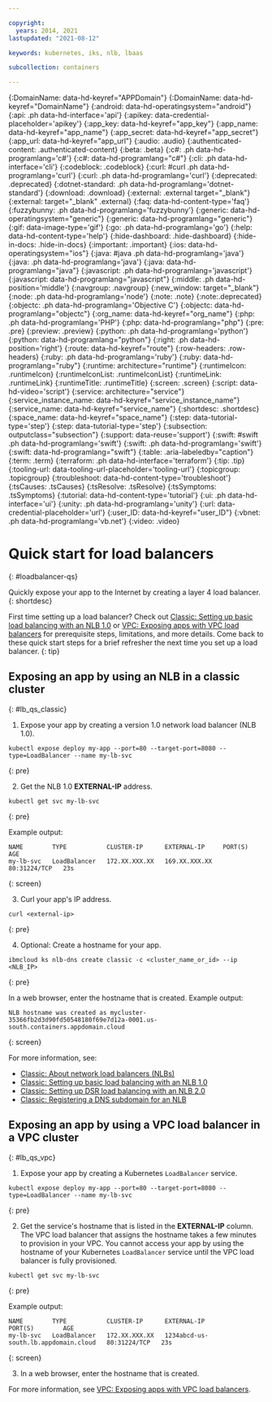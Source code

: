 ```yaml
---

copyright:
  years: 2014, 2021
lastupdated: "2021-08-12"

keywords: kubernetes, iks, nlb, lbaas

subcollection: containers

---
```


{:DomainName: data-hd-keyref="APPDomain"}
{:DomainName: data-hd-keyref="DomainName"}
{:android: data-hd-operatingsystem="android"}
{:api: .ph data-hd-interface='api'}
{:apikey: data-credential-placeholder='apikey'}
{:app_key: data-hd-keyref="app_key"}
{:app_name: data-hd-keyref="app_name"}
{:app_secret: data-hd-keyref="app_secret"}
{:app_url: data-hd-keyref="app_url"}
{:audio: .audio}
{:authenticated-content: .authenticated-content}
{:beta: .beta}
{:c#: .ph data-hd-programlang='c#'}
{:c#: data-hd-programlang="c#"}
{:cli: .ph data-hd-interface='cli'}
{:codeblock: .codeblock}
{:curl: #curl .ph data-hd-programlang='curl'}
{:curl: .ph data-hd-programlang='curl'}
{:deprecated: .deprecated}
{:dotnet-standard: .ph data-hd-programlang='dotnet-standard'}
{:download: .download}
{:external: .external target="_blank"}
{:external: target="_blank" .external}
{:faq: data-hd-content-type='faq'}
{:fuzzybunny: .ph data-hd-programlang='fuzzybunny'}
{:generic: data-hd-operatingsystem="generic"}
{:generic: data-hd-programlang="generic"}
{:gif: data-image-type='gif'}
{:go: .ph data-hd-programlang='go'}
{:help: data-hd-content-type='help'}
{:hide-dashboard: .hide-dashboard}
{:hide-in-docs: .hide-in-docs}
{:important: .important}
{:ios: data-hd-operatingsystem="ios"}
{:java: #java .ph data-hd-programlang='java'}
{:java: .ph data-hd-programlang='java'}
{:java: data-hd-programlang="java"}
{:javascript: .ph data-hd-programlang='javascript'}
{:javascript: data-hd-programlang="javascript"}
{:middle: .ph data-hd-position='middle'}
{:navgroup: .navgroup}
{:new_window: target="_blank"}
{:node: .ph data-hd-programlang='node'}
{:note: .note}
{:note:.deprecated}
{:objectc: .ph data-hd-programlang='Objective C'}
{:objectc: data-hd-programlang="objectc"}
{:org_name: data-hd-keyref="org_name"}
{:php: .ph data-hd-programlang='PHP'}
{:php: data-hd-programlang="php"}
{:pre: .pre}
{:preview: .preview}
{:python: .ph data-hd-programlang='python'}
{:python: data-hd-programlang="python"}
{:right: .ph data-hd-position='right'}
{:route: data-hd-keyref="route"}
{:row-headers: .row-headers}
{:ruby: .ph data-hd-programlang='ruby'}
{:ruby: data-hd-programlang="ruby"}
{:runtime: architecture="runtime"}
{:runtimeIcon: .runtimeIcon}
{:runtimeIconList: .runtimeIconList}
{:runtimeLink: .runtimeLink}
{:runtimeTitle: .runtimeTitle}
{:screen: .screen}
{:script: data-hd-video='script'}
{:service: architecture="service"}
{:service_instance_name: data-hd-keyref="service_instance_name"}
{:service_name: data-hd-keyref="service_name"}
{:shortdesc: .shortdesc}
{:space_name: data-hd-keyref="space_name"}
{:step: data-tutorial-type='step'}
{:step: data-tutorial-type='step'} 
{:subsection: outputclass="subsection"}
{:support: data-reuse='support'}
{:swift: #swift .ph data-hd-programlang='swift'}
{:swift: .ph data-hd-programlang='swift'}
{:swift: data-hd-programlang="swift"}
{:table: .aria-labeledby="caption"}
{:term: .term}
{:terraform: .ph data-hd-interface='terraform'}
{:tip: .tip}
{:tooling-url: data-tooling-url-placeholder='tooling-url'}
{:topicgroup: .topicgroup}
{:troubleshoot: data-hd-content-type='troubleshoot'}
{:tsCauses: .tsCauses}
{:tsResolve: .tsResolve}
{:tsSymptoms: .tsSymptoms}
{:tutorial: data-hd-content-type='tutorial'}
{:ui: .ph data-hd-interface='ui'}
{:unity: .ph data-hd-programlang='unity'}
{:url: data-credential-placeholder='url'}
{:user_ID: data-hd-keyref="user_ID"}
{:vbnet: .ph data-hd-programlang='vb.net'}
{:video: .video}

 
  

# Quick start for load balancers
{: #loadbalancer-qs}

Quickly expose your app to the Internet by creating a layer 4 load balancer.
{: shortdesc}

First time setting up a load balancer? Check out [Classic: Setting up basic load balancing with an NLB 1.0](/docs/containers?topic=containers-loadbalancer) or [VPC: Exposing apps with VPC load balancers](/docs/containers?topic=containers-vpc-lbaas) for prerequisite steps, limitations, and more details. Come back to these quick start steps for a brief refresher the next time you set up a load balancer.
{: tip}

## Exposing an app by using an NLB in a classic cluster
{: #lb_qs_classic}

1. Expose your app by creating a version 1.0 network load balancer (NLB 1.0).
  ```
  kubectl expose deploy my-app --port=80 --target-port=8080 --type=LoadBalancer --name my-lb-svc
  ```
  {: pre}

2. Get the NLB 1.0 **EXTERNAL-IP** address.
  ```
  kubectl get svc my-lb-svc
  ```
  {: pre}

  Example output:
  ```
  NAME        TYPE           CLUSTER-IP      EXTERNAL-IP     PORT(S)        AGE
  my-lb-svc   LoadBalancer   172.XX.XXX.XX   169.XX.XXX.XX   80:31224/TCP   23s
  ```
  {: screen}

3. Curl your app's IP address.
  ```
  curl <external-ip>
  ```
  {: pre}

4. Optional: Create a hostname for your app.
  ```
  ibmcloud ks nlb-dns create classic -c <cluster_name_or_id> --ip <NLB_IP>
  ```
  {: pre}

  In a web browser, enter the hostname that is created. Example output:
  ```
  NLB hostname was created as mycluster-35366fb2d3d90fd50548180f69e7d12a-0001.us-south.containers.appdomain.cloud
  ```
  {: screen}

For more information, see:
* [Classic: About network load balancers (NLBs)](/docs/containers?topic=containers-loadbalancer-about)
* [Classic: Setting up basic load balancing with an NLB 1.0](/docs/containers?topic=containers-loadbalancer)
* [Classic: Setting up DSR load balancing with an NLB 2.0](/docs/containers?topic=containers-loadbalancer-v2)
* [Classic: Registering a DNS subdomain for an NLB](/docs/containers?topic=containers-loadbalancer_hostname)

## Exposing an app by using a VPC load balancer in a VPC cluster
{: #lb_qs_vpc}

1. Expose your app by creating a Kubernetes `LoadBalancer` service.
  ```
  kubectl expose deploy my-app --port=80 --target-port=8080 --type=LoadBalancer --name my-lb-svc
  ```
  {: pre}

2. Get the service's hostname that is listed in the **EXTERNAL-IP** column. The VPC load balancer that assigns the hostname takes a few minutes to provision in your VPC. You cannot access your app by using the hostname of your Kubernetes `LoadBalancer` service until the VPC load balancer is fully provisioned.
  ```
  kubectl get svc my-lb-svc
  ```
  {: pre}

  Example output:
  ```
  NAME        TYPE           CLUSTER-IP      EXTERNAL-IP                            PORT(S)        AGE
  my-lb-svc   LoadBalancer   172.XX.XXX.XX   1234abcd-us-south.lb.appdomain.cloud   80:31224/TCP   23s
  ```
  {: screen}

3. In a web browser, enter the hostname that is created.

For more information, see [VPC: Exposing apps with VPC load balancers](/docs/containers?topic=containers-vpc-lbaas).
